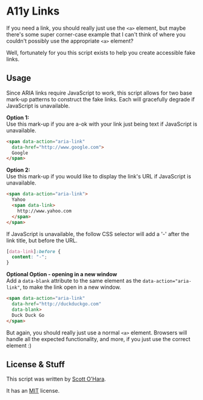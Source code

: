 # A11y Links

If you need a link, you should really just use the ```<a>``` element, but maybe there's some super corner-case example that I can't think of where you couldn't possibly use the appropriate ```<a>``` element?

Well, fortunately for you this script exists to help you create accessible fake links.

## Usage

Since ARIA links require JavaScript to work, this script allows for two base mark-up patterns to construct the fake links. Each will gracefully degrade if JavaScript is unavailable.

__Option 1:__  
Use this mark-up if you are a-ok with your link just being text if JavaScript is unavailable.  

```html
<span data-action="aria-link" 
  data-href="http://www.google.com">
  Google
</span>
```

__Option 2:__  
Use this mark-up if you would like to display the link's URL if JavaScript is unavailable.  

```html
<span data-action="aria-link">
  Yahoo
  <span data-link>
    http://www.yahoo.com
  </span>
</span>
```

If JavaScript is unavailable, the follow CSS selector will add a '-' after the link title, but before the URL.

```css
[data-link]:before {
  content: "-";
}
```

__Optional Option - opening in a new window__  
Add a ```data-blank``` attribute to the same element as the ```data-action="aria-link"```, to make the link open in a new window.  

```html
<span data-action="aria-link" 
  data-href="http://duckduckgo.com" 
  data-blank>
  Duck Duck Go
</span>
```

But again, you should really just use a normal ```<a>``` element. Browsers will handle all the expected functionality, and more, if you just use the correct element :)


## License & Stuff

This script was written by [Scott O'Hara](https://github.com/scottaohara).

It has an [MIT](https://github.com/scottaohara/accessible-components/blob/master/LICENSE.md) license.
